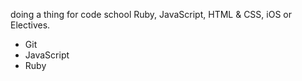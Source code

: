 doing a thing for code school
Ruby, JavaScript, HTML & CSS, iOS or Electives.
* Git
* JavaScript
* Ruby
